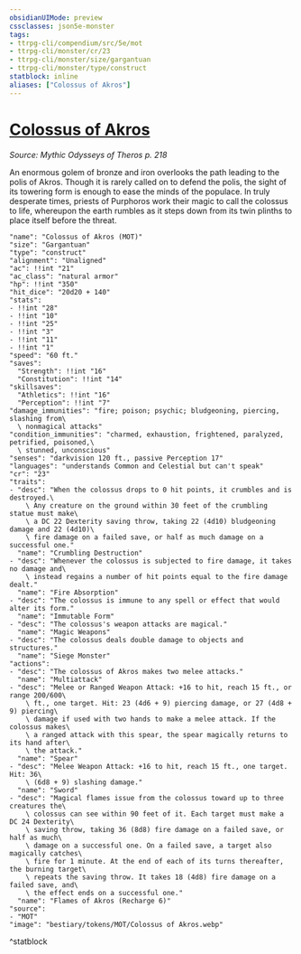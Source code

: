 ```yaml
---
obsidianUIMode: preview
cssclasses: json5e-monster
tags:
- ttrpg-cli/compendium/src/5e/mot
- ttrpg-cli/monster/cr/23
- ttrpg-cli/monster/size/gargantuan
- ttrpg-cli/monster/type/construct
statblock: inline
aliases: ["Colossus of Akros"]
---
```

# [Colossus of Akros](3-Compendium\CLI\bestiary\construct/colossus-of-akros-mot.md)
*Source: Mythic Odysseys of Theros p. 218*  

An enormous golem of bronze and iron overlooks the path leading to the polis of Akros. Though it is rarely called on to defend the polis, the sight of its towering form is enough to ease the minds of the populace. In truly desperate times, priests of Purphoros work their magic to call the colossus to life, whereupon the earth rumbles as it steps down from its twin plinths to place itself before the threat.

```statblock
"name": "Colossus of Akros (MOT)"
"size": "Gargantuan"
"type": "construct"
"alignment": "Unaligned"
"ac": !!int "21"
"ac_class": "natural armor"
"hp": !!int "350"
"hit_dice": "20d20 + 140"
"stats":
- !!int "28"
- !!int "10"
- !!int "25"
- !!int "3"
- !!int "11"
- !!int "1"
"speed": "60 ft."
"saves":
  "Strength": !!int "16"
  "Constitution": !!int "14"
"skillsaves":
  "Athletics": !!int "16"
  "Perception": !!int "7"
"damage_immunities": "fire; poison; psychic; bludgeoning, piercing, slashing from\
  \ nonmagical attacks"
"condition_immunities": "charmed, exhaustion, frightened, paralyzed, petrified, poisoned,\
  \ stunned, unconscious"
"senses": "darkvision 120 ft., passive Perception 17"
"languages": "understands Common and Celestial but can't speak"
"cr": "23"
"traits":
- "desc": "When the colossus drops to 0 hit points, it crumbles and is destroyed.\
    \ Any creature on the ground within 30 feet of the crumbling statue must make\
    \ a DC 22 Dexterity saving throw, taking 22 (4d10) bludgeoning damage and 22 (4d10)\
    \ fire damage on a failed save, or half as much damage on a successful one."
  "name": "Crumbling Destruction"
- "desc": "Whenever the colossus is subjected to fire damage, it takes no damage and\
    \ instead regains a number of hit points equal to the fire damage dealt."
  "name": "Fire Absorption"
- "desc": "The colossus is immune to any spell or effect that would alter its form."
  "name": "Immutable Form"
- "desc": "The colossus's weapon attacks are magical."
  "name": "Magic Weapons"
- "desc": "The colossus deals double damage to objects and structures."
  "name": "Siege Monster"
"actions":
- "desc": "The colossus of Akros makes two melee attacks."
  "name": "Multiattack"
- "desc": "Melee or Ranged Weapon Attack: +16 to hit, reach 15 ft., or range 200/600\
    \ ft., one target. Hit: 23 (4d6 + 9) piercing damage, or 27 (4d8 + 9) piercing\
    \ damage if used with two hands to make a melee attack. If the colossus makes\
    \ a ranged attack with this spear, the spear magically returns to its hand after\
    \ the attack."
  "name": "Spear"
- "desc": "Melee Weapon Attack: +16 to hit, reach 15 ft., one target. Hit: 36\
    \ (6d8 + 9) slashing damage."
  "name": "Sword"
- "desc": "Magical flames issue from the colossus toward up to three creatures the\
    \ colossus can see within 90 feet of it. Each target must make a DC 24 Dexterity\
    \ saving throw, taking 36 (8d8) fire damage on a failed save, or half as much\
    \ damage on a successful one. On a failed save, a target also magically catches\
    \ fire for 1 minute. At the end of each of its turns thereafter, the burning target\
    \ repeats the saving throw. It takes 18 (4d8) fire damage on a failed save, and\
    \ the effect ends on a successful one."
  "name": "Flames of Akros (Recharge 6)"
"source":
- "MOT"
"image": "bestiary/tokens/MOT/Colossus of Akros.webp"
```
^statblock